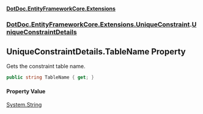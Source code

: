 #### [DotDoc\.EntityFrameworkCore\.Extensions](Home 'Home')
### [DotDoc\.EntityFrameworkCore\.Extensions\.UniqueConstraint](DotDoc.EntityFrameworkCore.Extensions.UniqueConstraint 'DotDoc\.EntityFrameworkCore\.Extensions\.UniqueConstraint').[UniqueConstraintDetails](UniqueConstraintDetails 'DotDoc\.EntityFrameworkCore\.Extensions\.UniqueConstraint\.UniqueConstraintDetails')

## UniqueConstraintDetails\.TableName Property

Gets the constraint table name\.

```csharp
public string TableName { get; }
```

#### Property Value
[System\.String](https://learn.microsoft.com/en-us/dotnet/api/system.string 'System\.String')